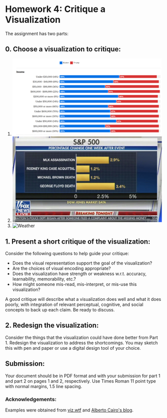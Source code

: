 # Homework 4: Critique a Visualization 

The assignment has two parts:

## 0. Choose a visualization to critique: 
1. ![GA election results](./vis/ga-election-result.png)
2. ![DOW reaction to events](./vis/dow.png)
3. ![Weather](./vis/weather.jpeg)

## 1. Present a short critique of the visualization: 
Consider the following questions to help guide your critique: 
- Does the visual representation support the goal of the visualization? 
- Are the choices of visual encoding appropriate? 
- Does the visualization have strength or weakness w.r.t. accuracy, learnability, memorability, etc.? 
- How might someone mis-read, mis-interpret, or mis-use this visualization? 

A good critique will describe what a visualization does well and what it does poorly, with integration of relevant perceptual, cognitive, and social concepts to back up each claim. Be ready to discuss.

## 2. Redesign the visualization:
Consider the things that the visualization could have done better from Part 1. Redesign the visualization to address the shortcomings. You may sketch this with pen and paper or use a digital design tool of your choice. 

## Submission:
Your document should be in PDF format and with your submission for part 1 and part 2 on pages 1 and 2, respectively. Use Times Roman 11 point type with normal margins, 1.5 line spacing. 

### Acknowledgements: 
Examples were obtained from [viz.wtf](https://viz.wtf) and [Alberto Cairo's blog](http://www.thefunctionalart.com ).
